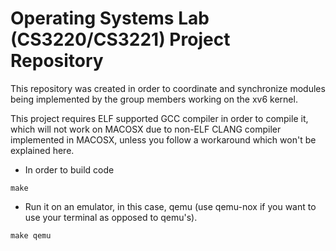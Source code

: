 # Operating Systems Lab (CS3220/CS3221) Project Repository
This repository was created in order to coordinate and synchronize modules being implemented by the group members working on the xv6 kernel.

This project requires ELF supported GCC compiler in order to compile it, which will not work on MACOSX due to non-ELF CLANG compiler implemented in MACOSX, unless you follow a workaround which won't be explained here.

- In order to build code
```
make
```
- Run it on an emulator, in this case, qemu (use qemu-nox if you want to use your terminal as opposed to qemu's).
```
make qemu
```
